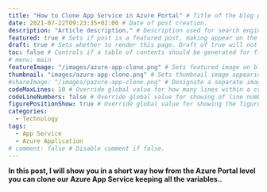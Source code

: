 ```yaml
---
title: "How to Clone App Service in Azure Portal" # Title of the blog post.
date: 2021-07-22T09:23:35+02:00 # Date of post creation.
description: "Article description." # Description used for search engine.
featured: true # Sets if post is a featured post, making appear on the home page side bar.
draft: true # Sets whether to render this page. Draft of true will not be rendered.
toc: false # Controls if a table of contents should be generated for first-level links automatically.
# menu: main
featureImage: "/images/azure-app-clone.png" # Sets featured image on blog post.
thumbnail: "images/azure-app-clone.png" # Sets thumbnail image appearing inside card on homepage.
#shareImage: "/images/pazure-app-clone.png" # Designate a separate image for social media sharing.
codeMaxLines: 10 # Override global value for how many lines within a code block before auto-collapsing.
codeLineNumbers: false # Override global value for showing of line numbers within code block.
figurePositionShow: true # Override global value for showing the figure label.
categories:
  - Technology
tags:
  - App Service
  - Azure Application
# comment: false # Disable comment if false.
---
```


**In this post, I will show you in a short way how from the Azure Portal level you can clone our Azure App Service keeping all the variables..**